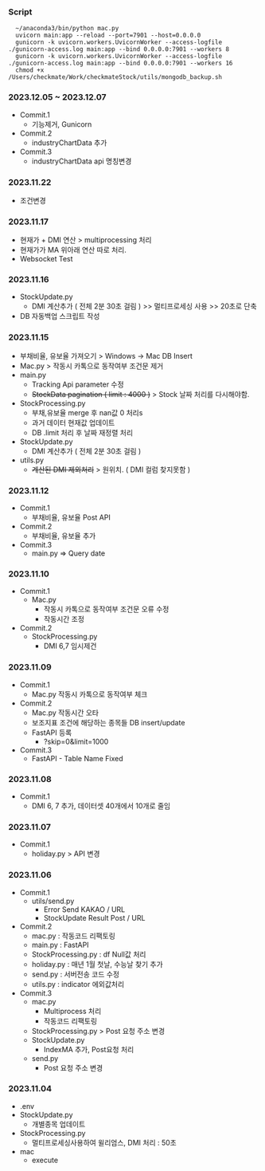 ### Script
``` 
  ~/anaconda3/bin/python mac.py
  uvicorn main:app --reload --port=7901 --host=0.0.0.0
  gunicorn -k uvicorn.workers.UvicornWorker --access-logfile ./gunicorn-access.log main:app --bind 0.0.0.0:7901 --workers 8
  gunicorn -k uvicorn.workers.UvicornWorker --access-logfile ./gunicorn-access.log main:app --bind 0.0.0.0:7901 --workers 16
  chmod +x /Users/checkmate/Work/checkmateStock/utils/mongodb_backup.sh
```


### 2023.12.05 ~ 2023.12.07
- Commit.1
  - 기능제거, Gunicorn
- Commit.2
  - industryChartData 추가
- Commit.3
  - industryChartData api 명칭변경

### 2023.11.22
- 조건변경

### 2023.11.17
- 현재가 + DMI 연산 > multiprocessing 처리
- 현재가가 MA 위아래 연산 따로 처리. 
- Websocket Test

### 2023.11.16
- StockUpdate.py
  - DMI 계산추가 ( 전체 2분 30초 걸림 ) >> 멀티프로세싱 사용 >> 20초로 단축
- DB 자동백업 스크립트 작성

### 2023.11.15
- 부채비율, 유보율 가져오기 > Windows -> Mac DB Insert
- Mac.py > 작동시 카톡으로 동작여부 조건문 제거
- main.py
  - Tracking Api parameter 수정
  - ~~StockData pagination ( limit : 4000 )~~ > Stock 날짜 처리를 다시해야함.
- StockProcessing.py
  - 부채,유보율 merge 후 nan값 0 처리s
  - 과거 데이터 현재값 업데이트
  - DB .limit 처리 후 날짜 재정렬 처리
- StockUpdate.py
  - DMI 계산추가 ( 전체 2분 30초 걸림 )
- utils.py
  - ~~계산된 DMI 제외처리~~ > 원위치. ( DMI 컬럼 찾지못함 )

### 2023.11.12
- Commit.1
  - 부채비율, 유보율 Post API
- Commit.2 
  - 부채비율, 유보율 추가
- Commit.3
  - main.py => Query date

### 2023.11.10
- Commit.1
  - Mac.py 
    - 작동시 카톡으로 동작여부 조건문 오류 수정
    - 작동시간 조정
- Commit.2
  - StockProcessing.py
    - DMI 6,7 임시제건

### 2023.11.09
- Commit.1
  - Mac.py 작동시 카톡으로 동작여부 체크
- Commit.2
  - Mac.py 작동시간 오타
  - 보조지표 조건에 해당하는 종목들 DB insert/update
  - FastAPI 등록 
    - ?skip=0&limit=1000
- Commit.3
  - FastAPI - Table Name Fixed

### 2023.11.08
- Commit.1
  - DMI 6, 7 추가, 데이터셋 40개에서 10개로 줄임

### 2023.11.07
- Commit.1
  - holiday.py > API 변경

### 2023.11.06
- Commit.1
  - utils/send.py
    - Error Send KAKAO / URL
    - StockUpdate Result Post / URL
- Commit.2
  - mac.py : 작동코드 리팩토링
  - main.py : FastAPI
  - StockProcessing.py : df Null값 처리
  - holiday.py : 매년 1월 첫날, 수능날 찾기 추가
  - send.py : 서버전송 코드 수정
  - utils.py : indicator 에외값처리
- Commit.3
  - mac.py
    - Multiprocess 처리
    - 작동코드 리팩토링
  - StockProcessing.py > Post 요청 주소 변경
  - StockUpdate.py
    - IndexMA 추가, Post요청 처리
  - send.py
    - Post 요청 주소 변경

### 2023.11.04
- .env
- StockUpdate.py
  - 개별종목 업데이트
- StockProcessing.py
  - 멀티프로세싱사용하여 윌리엄스, DMI 처리 : 50초
- mac
  - execute